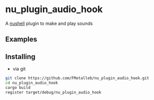 # nu_plugin_audio_hook

A [nushell](https://www.nushell.sh/) plugin to make and play sounds

## Examples

## Installing

* via git

```bash
git clone https://github.com/FMotalleb/nu_plugin_audio_hook.git
cd nu_plugin_audio_hook
cargo build
register target/debug/nu_plugin_audio_hook
```
<!-- 
* or using cargo

```bash
cargo install nu_plugin_audio_hook
register  ~/.cargo/bin/nu_plugin_audio_hook
``` -->
